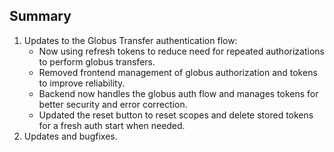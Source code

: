 ## Summary

1. Updates to the Globus Transfer authentication flow:
   - Now using refresh tokens to reduce need for repeated authorizations to perform globus transfers.
   - Removed frontend management of globus authorization and tokens to improve reliability.
   - Backend now handles the globus auth flow and manages tokens for better security and error correction.
   - Updated the reset button to reset scopes and delete stored tokens for a fresh auth start when needed.
2. Updates and bugfixes.
